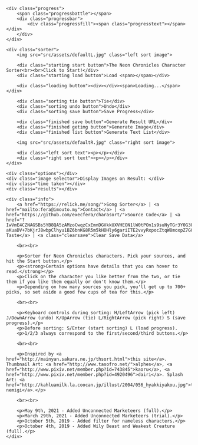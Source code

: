 <html>

<head>
  <link rel="shortcut icon" href="src/assets/yinyang.ico" type="image/x-icon">
  <link rel="icon" href="src/assets/cel.ico" type="image/x-icon">
  <meta charset="utf-8">
  <meta name="og:site_name" content="The Neon Chronicles Character Sorting">
  <meta name="og:description" content="Sort your favorite (or least favorite) Neon Chronicles characters!.">
  <meta name="og:image" content="https://cdn.discordapp.com/attachments/577156520954036226/937130518124843048/newwall.PNG">
  <title>The Neon Chronicles Character Sorting</title>

  <link rel="stylesheet" type="text/css" href="src/css/reset.css">
  <link rel="stylesheet" type="text/css" href="src/css/styles.css">

  <script src="src/js/data.js"></script>
  <script src="src/js/data/2017-05-01.js"></script>
  <script src="src/js/data/2018-02-20.js"></script>
  <script src="src/js/data/2018-03-01.js"></script>
  <script src="src/js/data/2019-06-07.js"></script>
  <script src="src/js/data/2019-10-04.js"></script>
  <script src="src/js/data/2019-10-05.js"></script>
  <script src="src/js/data/2019-11-26.js"></script>
  <script src="src/js/data/2021-03-29.js"></script>
  <script src="src/js/data/2021-05-09.js"></script>

  <script src="src/js/html2canvas.min.js"></script>
  <script src="src/js/lz-string.min.js"></script>
  <script src="src/js/seedrandom.min.js"></script>
  <script src="src/js/main.js"></script>
</head>

<body>
<div class="container">

    <div class="progress">
        <span class="progressbattle"></span>
        <div class="progressbar">
            <div class="progressfill"><span class="progresstext"></span></div>
        </div>
    </div>

    <div class="sorter">
        <img src="src/assets/defaultL.jpg" class="left sort image">

        <div class="starting start button">The Neon Chronicles Character Sorter<br><br>Click to Start!</div>
        <div class="starting load button">Load <span></span></div>

        <div class="loading button"><div></div><span>Loading...</span></div>

        <div class="sorting tie button">Tie</div>
        <div class="sorting undo button">Undo</div>
        <div class="sorting save button">Save Progress</div>

        <div class="finished save button">Generate Result URL</div>
        <div class="finished getimg button">Generate Image</div>
        <div class="finished list button">Generate Text List</div>

        <img src="src/assets/defaultR.jpg" class="right sort image">

        <div class="left sort text"><p></p></div>
        <div class="right sort text"><p></p></div>
    </div>

    <div class="options"></div>
    <div class="image selector">Display Images on Result: </div>
    <div class="time taken"></div>
    <div class="results"></div>

    <div class="info">
        <a href="https://relick.me/song/">Song Sorter</a> | <a href="mailto:fera@imouto.my">Contact</a> | <a href="https://github.com/execfera/charasort/">Source Code</a> | <a href="?IwVmE4CZNAGSBs5YB8QA5zAMzoCwqzCxEmnDGVkkUXVHEON1lW0tPOn1s9suNyTGr3Y0G3QcN4SBQunNaCxC+pPLsuqreNob5MylKOtuk5RoWGlenhM63TInfyNSRS-aKuaDV+7bKjrJ8wbpClhyu1BZ6bnKG8R5m5kHOHly6gariITE2vvyRxpocZtqW8moxpZ7GGbmlmbGilZXe6j75CSGtLnbAhAxAA">Best Taste</a> | <a class="clearsave">Clear Save Data</a>
        
        <br><br>

        <p>Sorter for Neon Chronicles characters. Pick your sources, and hit the Start button.</p>
        <p><strong>Certain options have details that you can hover to read.</strong></p>
        <p>Click on the character you like better from the two, or tie them if you like them equally or don't know them.</p>
        <p>Depending on how many sources you pick, you'll get up to 700+ picks, so set aside a good few cups of tea for this.</p>

        <br><br>

        <p>Keyboard controls during sorting: H/LeftArrow (pick left) J/DownArrow (undo) K/UpArrow (tie) L/RightArrow (pick right) S (save progress).</p>
        <p>Before sorting: S/Enter (start sorting) L (load progress).
        <p>1/2/3 always correspond to the first/second/third buttons.</p>
        
        <br><br>

        <p>Inspired by <a href="http://mainyan.sakura.ne.jp/thsort.html">this site</a>. Thumbnail Art: <a href="http://www.tasofro.net/">alphes</a>, <a href="http://www.pixiv.net/member.php?id=743845">kaoru</a>, <a href="http://www.pixiv.net/member.php?id=4920496">dairi</a>. Splash Art: <a href="http://kahluamilk.la.coocan.jp/illust/2004/056_hyakkiyakou.jpg">toto nemigi</a>.</p>

        <br><br>

        <p>May 9th, 2021 - Added Unconnected Marketeers (full).</p>
        <p>March 29th, 2021 - Added Unconnected Marketeers (trial).</p>
        <p>October 5th, 2019 - Added filter for nameless characters.</p>
        <p>October 4th, 2019 - Added Wily Beast and Weakest Creature (full).</p>
    </div>
</div>
</body>

</html>
